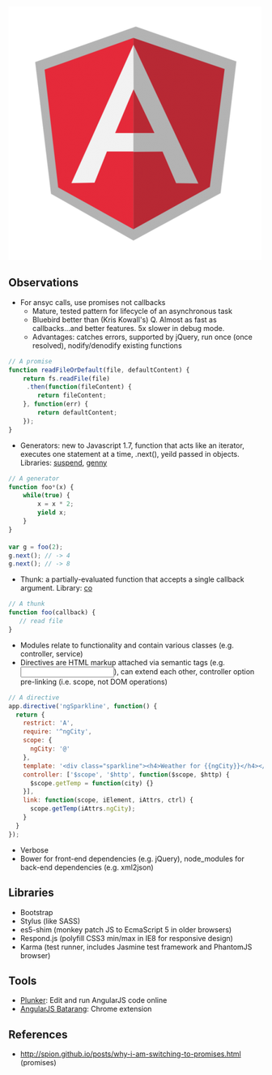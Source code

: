 ![](https://raw.githubusercontent.com/zizzamia/taste-of-angularjs/master/assets/angularjs-logo.png)

## Observations

* For ansyc calls, use promises not callbacks
  * Mature, tested pattern for lifecycle of an asynchronous task
  * Bluebird better than (Kris Kowall's) Q. Almost as fast as callbacks...and better features. 5x slower in debug mode.
  * Advantages: catches errors, supported by jQuery, run once (once resolved), nodify/denodify existing functions
```javascript
// A promise
function readFileOrDefault(file, defaultContent) {
    return fs.readFile(file)
     .then(function(fileContent) {
        return fileContent;
    }, function(err) {
        return defaultContent;
    });
}
```
* Generators: new to Javascript 1.7, function that acts like an iterator, executes one statement at a time, .next(), yeild passed in objects. Libraries: [suspend](https://github.com/jmar777/suspend), [genny](https://github.com/spion/genny)
```javascript
// A generator
function foo*(x) {
    while(true) {
        x = x * 2;
        yield x;
    }
}

var g = foo(2);
g.next(); // -> 4
g.next(); // -> 8
```
  * Thunk: a partially-evaluated function that accepts a single callback argument. Library: [co](https://github.com/tj/co)
```javascript
// A thunk
function foo(callback) {
   // read file
}
```
* Modules relate to functionality and contain various classes (e.g. controller, service)
* Directives are HTML markup attached via semantic tags (e.g. <input validate-mandatory... />), can extend each other, controller option pre-linking (i.e. scope, not DOM operations)
```javascript
// A directive
app.directive('ngSparkline', function() {
  return {
    restrict: 'A',
    require: '^ngCity',
    scope: {
      ngCity: '@'
    },
    template: '<div class="sparkline"><h4>Weather for {{ngCity}}</h4></div>',
    controller: ['$scope', '$http', function($scope, $http) {
      $scope.getTemp = function(city) {}
    }],
    link: function(scope, iElement, iAttrs, ctrl) {
      scope.getTemp(iAttrs.ngCity);
    }
  }
});
```
* Verbose
* Bower for front-end dependencies (e.g. jQuery), node_modules for back-end dependencies (e.g. xml2json)

## Libraries

* Bootstrap
* Stylus (like SASS)
* es5-shim (monkey patch JS to EcmaScript 5 in older browsers)
* Respond.js (polyfill CSS3 min/max in IE8 for responsive design)
* Karma (test runner, includes Jasmine test framework and PhantomJS browser)

## Tools

* [Plunker](http://plnkr.co/): Edit and run AngularJS code online
* [AngularJS Batarang](https://chrome.google.com/webstore/detail/angularjs-batarang/ighdmehidhipcmcojjgiloacoafjmpfk): Chrome extension

## References

* http://spion.github.io/posts/why-i-am-switching-to-promises.html (promises)
